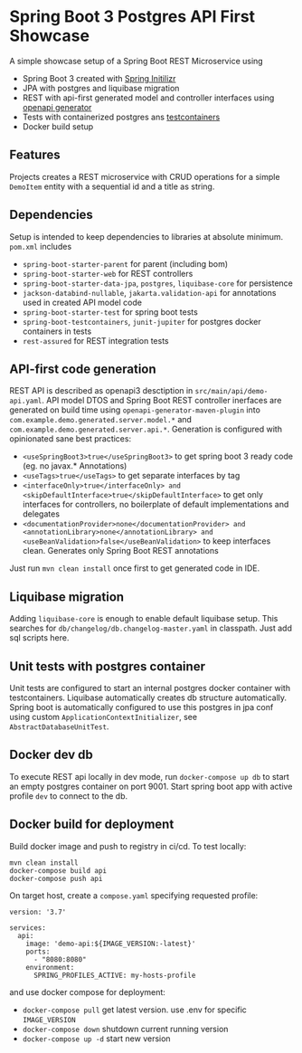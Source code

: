 # Spring Boot 3 Postgres API First Showcase

A simple showcase setup of a Spring Boot REST Microservice using

* Spring Boot 3 created with [Spring Initilizr](https://start.spring.io)
* JPA with postgres and liquibase migration
* REST with api-first generated model and controller interfaces
  using [openapi generator](https://openapi-generator.tech)
* Tests with containerized postgres ans [testcontainers](https://testcontainers.com)
* Docker build setup

## Features

Projects creates a REST microservice with CRUD operations for a simple `DemoItem` entity with a sequential id and a
title as string.

## Dependencies

Setup is intended to keep dependencies to libraries at absolute minimum. `pom.xml` includes

* `spring-boot-starter-parent` for parent (including bom)
* `spring-boot-starter-web` for REST controllers
* `spring-boot-starter-data-jpa`, `postgres`, `liquibase-core` for persistence
* `jackson-databind-nullable`, `jakarta.validation-api` for annotations used in created API model code
* `spring-boot-starter-test` for spring boot tests
* `spring-boot-testcontainers`, `junit-jupiter` for postgres docker containers in tests
* `rest-assured` for REST integration tests

## API-first code generation

REST API is described as openapi3 desctiption in `src/main/api/demo-api.yaml`. API model DTOS and Spring Boot REST
controller
inerfaces are generated on build time using `openapi-generator-maven-plugin`
into `com.example.demo.generated.server.model.*` and `com.example.demo.generated.server.api.*`.
Generation is configured with opinionated sane best practices:

* `<useSpringBoot3>true</useSpringBoot3>` to get spring boot 3 ready code (eg. no javax.* Annotations)
* `<useTags>true</useTags>` to get separate interfaces by tag
* `<interfaceOnly>true</interfaceOnly> and <skipDefaultInterface>true</skipDefaultInterface>` to get only interfaces for
  controllers, no boilerplate of default implementations and delegates
* `<documentationProvider>none</documentationProvider> and <annotationLibrary>none</annotationLibrary> and <useBeanValidation>false</useBeanValidation>`
  to keep interfaces clean. Generates only Spring Boot REST annotations

Just run `mvn clean install` once first to get generated code in IDE.

## Liquibase migration

Adding `liquibase-core` is enough to enable default liquibase setup. This searches for `db/changelog/db.changelog-master.yaml` in classpath. Just add sql scripts here.

## Unit tests with postgres container

Unit tests are configured to start an internal postgres docker container with testcontainers. Liquibase automatically creates db structure automatically.
Spring boot is automatically configured to use this postgres in jpa conf using custom `ApplicationContextInitializer`, see `AbstractDatabaseUnitTest`.   

## Docker dev db

To execute REST api locally in dev mode, run `docker-compose up db` to start an empty postgres container on port 9001. Start spring boot app with active profile `dev` to connect to the db. 



## Docker build for deployment

Build docker image and push to registry in ci/cd. To test locally:

```
mvn clean install
docker-compose build api
docker-compose push api
```

On target host, create a `compose.yaml` specifying requested profile:

```
version: '3.7'

services:
  api:
    image: 'demo-api:${IMAGE_VERSION:-latest}'
    ports:
      - "8080:8080"
    environment:
      SPRING_PROFILES_ACTIVE: my-hosts-profile
```

and use docker compose for deployment:

* `docker-compose pull` get latest version. use .env for specific `IMAGE_VERSION`
* `docker-compose down` shutdown current running version
* `docker-compose up -d` start new version



